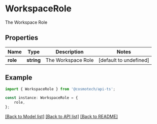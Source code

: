 # WorkspaceRole

The Workspace Role

## Properties

Name | Type | Description | Notes
------------ | ------------- | ------------- | -------------
**role** | **string** | The Workspace Role | [default to undefined]

## Example

```typescript
import { WorkspaceRole } from '@cosmotech/api-ts';

const instance: WorkspaceRole = {
    role,
};
```

[[Back to Model list]](../README.md#documentation-for-models) [[Back to API list]](../README.md#documentation-for-api-endpoints) [[Back to README]](../README.md)
